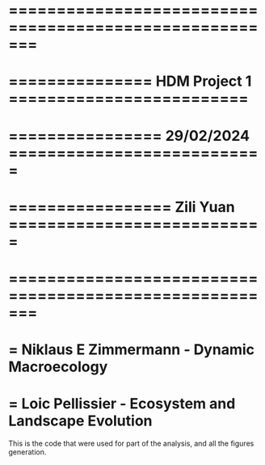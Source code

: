 # =======================================================
# =============== HDM Project 1 =========================
# ================ 29/02/2024 ===========================
# ================= Zili Yuan ===========================
# =======================================================

# = Niklaus E Zimmermann - Dynamic Macroecology 
# = Loic Pellissier - Ecosystem and Landscape Evolution 

This is the code that were used for part of the analysis, and all the figures generation. 
